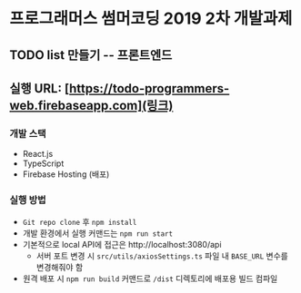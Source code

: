 # 프로그래머스 썸머코딩 2019 2차 개발과제 
## TODO list 만들기 -- 프론트엔드
## 실행 URL: [https://todo-programmers-web.firebaseapp.com](링크)

### 개발 스택
- React.js
- TypeScript
- Firebase Hosting (배포)

### 실행 방법
- `Git repo clone` 후 `npm install`
- 개발 환경에서 실행 커맨드는 `npm run start`
- 기본적으로 local API에 접근은 http://localhost:3080/api
  - 서버 포트 변경 시 `src/utils/axiosSettings.ts` 파일 내 `BASE_URL` 변수를 변경해줘야 함
- 원격 배포 시 `npm run build` 커맨드로 `/dist` 디렉토리에 배포용 빌드 컴파일

